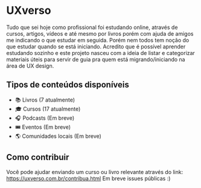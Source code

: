 # UXverso

Tudo que sei hoje como profissional foi estudando online, através de cursos, artigos, vídeos e até mesmo por livros porém com ajuda de amigos me indicando o que estudar em seguida. Porém nem todos tem noção do que estudar quando se está iniciando. Acredito que é possível aprender estudando sozinho e este projeto nasceu com a ideia de listar e categorizar materiais úteis para servir de guia pra quem está migrando/iniciando na área de UX design.

## Tipos de conteúdos disponíveis
- 📚 Livros (7 atualmente)
- 🎓 Cursos (17 atualmente)
- 🎧 Podcasts (Em breve)
- 🎟 Eventos (Em breve)
- 🌎 Comunidades locais (Em breve)

## Como contribuir
Você pode ajudar enviando um curso ou livro relevante através do link:
https://uxverso.com.br/contribua.html
Em breve issues públicas :)
